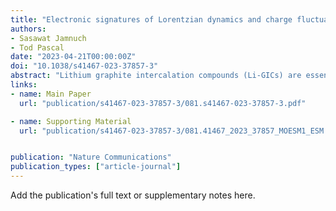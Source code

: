 ```yaml
---
title: "Electronic signatures of Lorentzian dynamics and charge fluctuations in lithiated graphite structures"
authors:
- Sasawat Jamnuch
- Tod Pascal
date: "2023-04-21T00:00:00Z"
doi: "10.1038/s41467-023-37857-3"
abstract: "Lithium graphite intercalation compounds (Li-GICs) are essential materials for modern day portable electronics and obtaining insights into their atomic structure and thermodynamics is of fundamental interest. Here we explore the electronic and atomic states of Li-GICs at varying degrees of Lithium loading (i.e., \"staging\") by means of ab-initio molecular dynamics simulations and simulated X-ray adsorption spectroscopy (XAS). We analyze the atomic correlation functions and shows that the enhancements of the Li-ion entropy with increased staging result from Lorentzian lithium-ion dynamics and charge fluctuations, which activate low-energy phonon modes. The associated electronic signatures are modulations of the unoccupied π*/σ* orbital energy levels and unambiguous fingerprints in Carbon K-edge XAS spectra. Thus, we extend the canonical view of XAS, establishing that these \"static\" measurements in fact encode the signature of the thermodynamic response and relaxation dynamics of the system. This causal link between atomic structure, spectroscopy, thermodynamics, and information theory can be generally exploited to better understand stability in solid-state electrochemical systems."
links:
- name: Main Paper
  url: "publication/s41467-023-37857-3/081.s41467-023-37857-3.pdf"

- name: Supporting Material
  url: "publication/s41467-023-37857-3/081.41467_2023_37857_MOESM1_ESM.pdf"


publication: "Nature Communications"
publication_types: ["article-journal"]
---
```


Add the publication's full text or supplementary notes here.
